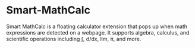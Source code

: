 # Smart-MathCalc
Smart MathCalc is a floating calculator extension that pops up when math expressions are detected on a webpage. It supports algebra, calculus, and scientific operations including ∫, d/dx, lim, π, and more.
